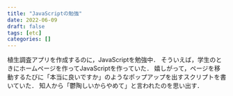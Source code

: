 ```yaml
---
title: "JavaScriptの勉強"
date: 2022-06-09
draft: false
tags: [etc]
categories: []
---
```


植生調査アプリを作成するのに，JavaScriptを勉強中．
そういえば，学生のときにホームページを作ってJavaScriptを作っていた．
嬉しがって，ページを移動するたびに「本当に良いですか」のようなポップアップを出すスクリプトを書いていた．
知人から「鬱陶しいからやめて」と言われたのを思い出す．
